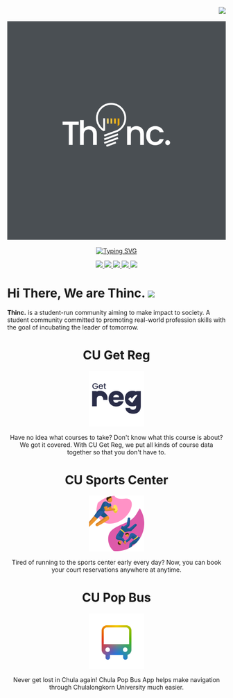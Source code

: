 <p align="right">
    <img src="https://img.shields.io/website?down_color=red&down_message=offline&up_color=green&up_message=online&url=https%3A%2F%2Fthinc.in.th">
</p>

<p align="center">
    <img src="https://github.com/thinc-org/.github/raw/master/profile/assets/header.png">
</p>

<p align="center">
<a href="https://git.io/typing-svg"><img src="https://readme-typing-svg.herokuapp.com?font=Poppins&size=38&pause=1000&color=F7F7F7&center=true&vCenter=true&width=500&height=80&lines=Thailand+Incubator+Club;Think+Make+Impact;Visit+our+website;www.thinc.in.th;Our+projects;CU+Get+Reg;Sport+Center+Booking;CU+Pop+Bus" alt="Typing SVG" /></a>
</p>

<p align="center">
  <a href="https://thinc.in.th" target="_blank">
    <img src="https://img.shields.io/badge/official_website-131919?style=for-the-badge&logo=data%3Aimage%2Fpng%3Bbase64%2CiVBORw0KGgoAAAANSUhEUgAAACgAAAAoCAMAAAC7IEhfAAAAPFBMVEUAAAD%2F%2F%2F%2F%2F%2F%2F%2F%2F%2F%2F%2F%2F%2F%2F%2F%2F%2F%2F%2F%2F%2F%2F%2F%2F%2F%2F%2F%2F%2F%2F%2F%2F%2F%2F%2F%2F%2F%2F%2F%2F%2F%2F%2F%2F%2F%2F%2F%2F%2F%2F%2F%2F%2F%2F%2F%2F%2F%2F%2F%2F%2F%2F%2F%2F%2F%2F%2F%2F%2F%2F%2F%2F%2F%2F%2FYSWgTAAAAE3RSTlMAECA%2FQE9QX2Bvf4CfoK%2B%2Fz9%2FvlrXBLwAAAUNJREFUeNrNlGmawyAIhsHsDiMl3v%2BuA0Y65On%2Br28XqH4uUAh8DzhvpOQR4Rkz1yu8PJZJPSH3pViqs7tDCW5IbTu56FfOdvLxO93V7QuoETi%2BV4nKqGOEVY3ebFQzQmJTIkTILqSW24ZtS1bzq8MFAmsfSG1DZVMHj4V1DkKxy%2FQFZgHV2czuOnPe8EKKaEDUMIFZy8IEDtensOuwvsADHy0UUrg7SnG3hLOz3gyMWQeh4%2FHDbmEdkF9jCyGKz2s45ELPaj4Ls88GIT0WlpPw8vho%2FhduHsz6IJjslR1TEdLD7gyfJvztvxCm50UReswEeC3DUJhJeiJCONxvmyEUJvuGTnncCgQRbM2V2m1H6D2G%2FKgN5WhX7O26P27sKrZJ%2FrEsPHgAqJLqDQXhHqucZTLDI9b42JvgGThkUrYJ4Wv4AxeSLeoFswQCAAAAAElFTkSuQmCC&logoColor=white">
  </a>
  <a href="https://www.instagram.com/thinc.in.th/" target="_blank">
    <img src="https://img.shields.io/badge/Instagram-EA0C5F?style=for-the-badge&logo=instagram&logoColor=white">
  </a>
  <a href="https://www.facebook.com/ThailandIncubator" target="_blank">
    <img src="https://img.shields.io/badge/-Facebook-3B5998?logo=facebook&style=for-the-badge&logoColor=white">
  </a>
  <a href="https://www.linkedin.com/company/thinc-thailand-incubator" target="_blank">
    <img src="https://img.shields.io/badge/LinkedIn-0077B5?style=for-the-badge&logo=linkedin&logoColor=white">
  </a>
  <a href = "mailto: thinc.org@gmail.com" target="_blank">
    <img src="https://img.shields.io/badge/Email-F45D5D?style=for-the-badge&logo=minutemailer&logoColor=white">
  </a>
</p>

# Hi There, We are Thinc. <img src="https://media.giphy.com/media/hvRJCLFzcasrR4ia7z/giphy.gif" width="35">

**Thinc.** is a student-run community aiming to make impact to society. A student community committed to promoting real-world profession skills with the goal of incubating the leader of tomorrow.

<center><h1>CU Get Reg</h1></center>

<p align="center">
    <a href="https://cugetreg.com">
        <img src="https://github.com/thinc-org/.github/raw/master/profile/assets/cgr-logo.png">
    </a>
</p>

<p align="center">
    Have no idea what courses to take? Don't know what this course is about? We got it covered. With CU Get Reg, we put all kinds of course data together so that you don't have to.
</p>

<center><h1>CU Sports Center</h1></center>

<p align="center">
    <a href="https://book.cusc.chula.ac.th">
        <img src="https://github.com/thinc-org/.github/raw/master/profile/assets/cusc-logo.png">
    </a>
</p>

<p align="center">
    Tired of running to the sports center early every day? Now, you can book your court reservations anywhere at anytime.
</p>

<center><h1>CU Pop Bus</h1></center>

<p align="center">
    <img src="https://github.com/thinc-org/.github/raw/master/profile/assets/cupb-logo.png">
</p>

<p align="center">
    Never get lost in Chula again! Chula Pop Bus App helps make navigation through Chulalongkorn University much easier.
</p>